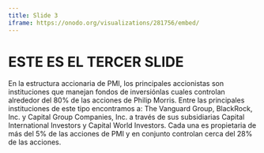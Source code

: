 ```yaml
---
title: Slide 3
iframe: https://onodo.org/visualizations/281756/embed/
---
```


# ESTE ES EL TERCER SLIDE

En la estructura accionaria de PMI, los principales accionistas son instituciones que manejan fondos de inversiónlas cuales controlan alrededor del 80% de las acciones de Philip Morris. Entre las principales
instituciones de este tipo encontramos a: The Vanguard Group, BlackRock, Inc. y Capital Group Companies, Inc. a través de sus subsidiarias Capital International Investors y Capital World Investors. Cada una es propietaria de más del 5% de las acciones de PMI y en conjunto controlan cerca del 28% de las acciones.
